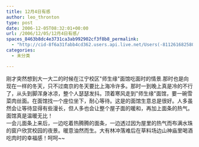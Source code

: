 ```yaml
---
title: 12月4日有感
author: leo_thronton
type: post
date: 2006-12-05T08:32:01+00:00
url: /2006/12/05/12月4日有感/
spaces_8463b8dc4e3731ca3ab992902cf3f8b8_permalink:
  - "http://cid-8f6a31fabb4cd362.users.api.live.net/Users(-8112616825800567966)/Blogs('8F6A31FABB4CD362!102')/Entries('8F6A31FABB4CD362!305')?authkey=yuBuArwciRo%24"
categories:
  - 未分类

---
```

<div id="msgcns!8F6A31FABB4CD362!305" class="bvMsg">
  刚才突然想到大一大二的时候在江宁校区"师生缘"面馆吃面时的情景.那时也是向现在一样的冬天，只不过南京的冬天要比上海冷许多。那时一到晚上真是冷的不行了，从头到脚浑身冰凉，整个人瑟瑟发抖。顶着寒风走到"师生缘"面馆，要一碗雪菜肉丝面。在面馆找一个座位坐下，耐心等待。这是的面馆生意总是很好。人多虽然会让等待显得有些漫长，但人多也会让整个屋子面的暖和，再加上面条的热气。面馆真是温暖无比！<br /> 一会儿面条上来后，一边吃着热腾腾的面条，一边透过因为屋里的热气而布满水珠的窗户欣赏校园的夜景。暖意油然而生。大有林冲落难后在草料场边山神庙里喝酒吃肉时的幸福感！呵呵~~</p>
</div>